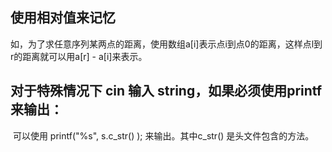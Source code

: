 ## 使用相对值来记忆

​	如，为了求任意序列某两点的距离，使用数组a[i]表示点i到点0的距离，这样点l到r的距离就可以用a[r] - a[i]来表示。

## 对于特殊情况下 cin 输入 string，如果必须使用printf来输出：

​	可以使用 printf("%s", s.c_str() ); 来输出。其中c_str() 是头文件<cstdio>包含的方法。